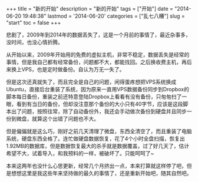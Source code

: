 +++
title = "新的开始"
description = "新的开始"
tags = ["开始"]
date = "2014-06-20 19:48:38"
lastmod = '2014-06-20'
categories = ["乱七八糟"]
slug = "start"
toc = false
+++

悲剧了，2009年到2014年的数据丢失了，这是一个月前的事情了，最近杂事多，没时间，也没心情折腾。

从开始以来，2009年开始用的免费的虚拟主机，非常不稳定，数据丢失是经常的事情，但是我自己都有经常备份，问题都不大，都能找回。之后换收费主机，再后来换上VPS，也是定时做备份。自认为万无一失了。

但是这次还真就失了，而且完全是自己的问题，闲得蛋疼想把VPS系统换成Ubuntu，直接后台重装了系统，因为原来一直用VPS数据备份同步到Dropbox的脚本每日备份，重装之前还特意登陆Dropbox上看看有没有备份，只匆匆扫了一眼，看到有当日的备份，但却没注意那个备份的大小只有40字节，应该是这段脚本出了问题，按照往常，除了自动备份外，我还会手动做次备份到硬盘并且同步一份到微盘，就算这个出错了问题也不大。

但是偏偏就是这么巧，刚好之前几天清理了微盘，东西全清空了，而且重装了电脑系统，硬盘东西全格了。连忙做硬盘数据恢复，花了4个小时全盘扫描，恢复出1.92MB的数据库，但是数据恢复最大的杀手就是数据覆盖，过了好几天了，估计希望不大，试着导入，和我预料的一样，被破坏了。只能呵呵了~

本来这两年也没什么心思更新，经常几个月挤出一点，本来打算就这样停了吧，但是想想这里是我这些年来坚持做的最久的事情了，还是重新开始吧，随其自然吧。

